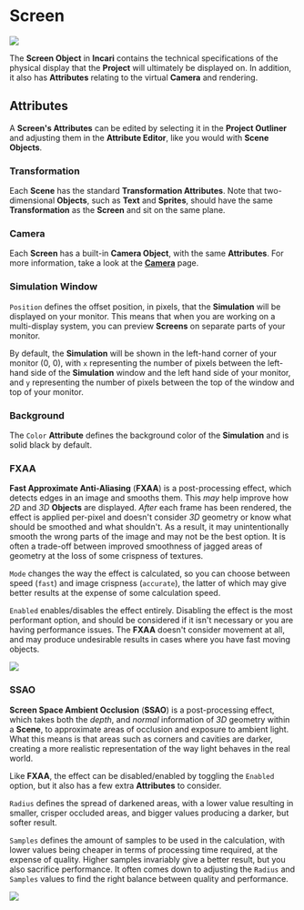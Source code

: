 # Screen

![](../../.gitbook/assets/iconscreen.png)

The **Screen Object** in **Incari** contains the technical specifications of the physical display that the **Project** will ultimately be displayed on. In addition, it also has **Attributes** relating to the virtual **Camera** and rendering.

## Attributes

A **Screen's Attributes** can be edited by selecting it in the **Project Outliner** and adjusting them in the **Attribute Editor**, like you would with **Scene Objects**.

### Transformation

Each **Scene** has the standard **Transformation Attributes**. Note that two-dimensional **Objects**, such as **Text** and **Sprites**, should have the same **Transformation** as the **Screen** and sit on the same plane.

### Camera

Each **Screen** has a built-in **Camera Object**, with the same **Attributes**. For more information, take a look at the [**Camera**](../scene-objects/camera.md) page.

### Simulation Window

`Position` defines the offset position, in pixels, that the **Simulation** will be displayed on your monitor. This means that when you are working on a multi-display system, you can preview **Screens** on separate parts of your monitor.

By default, the **Simulation** will be shown in the left-hand corner of your monitor \(0, 0\), with `x` representing the number of pixels between the left-hand side of the **Simulation** window and the left hand side of your monitor, and `y` representing the number of pixels between the top of the window and top of your monitor.

### Background

The `Color` **Attribute** defines the background color of the **Simulation** and is solid black by default.

### FXAA

**Fast Approximate Anti-Aliasing** \(**FXAA**\) is a post-processing effect, which detects edges in an image and smooths them. This _may_ help improve how *2D* and *3D* **Objects** are displayed. _After_ each frame has been rendered, the effect is applied per-pixel and doesn't consider *3D* geometry or know what should be smoothed and what shouldn't. As a result, it may unintentionally smooth the wrong parts of the image and may not be the best option. It is often a trade-off between improved smoothness of jagged areas of geometry at the loss of some crispness of textures.

`Mode` changes the way the effect is calculated, so you can choose between speed (`fast`) and image crispness (`accurate`), the latter of which may give better results at the expense of some calculation speed.

`Enabled` enables/disables the effect entirely. Disabling the effect is the most performant option, and should be considered if it isn't necessary or you are having performance issues. The **FXAA** doesn't consider movement at all, and may produce undesirable results in cases where you have fast moving objects.

![](../../.gitbook/assets/fxaa.gif)

### SSAO

**Screen Space Ambient Occlusion** \(**SSAO**\) is a post-processing effect, which takes both the _depth_, and _normal_ information of *3D* geometry within a **Scene**, to approximate areas of occlusion and exposure to ambient light. What this means is that areas such as corners and cavities are darker, creating a more realistic representation of the way light behaves in the real world.

Like **FXAA**, the effect can be disabled/enabled by toggling the `Enabled` option, but it also has a few extra **Attributes** to consider.

`Radius` defines the spread of darkened areas, with a lower value resulting in smaller, crisper occluded areas, and bigger values producing a darker, but softer result.

`Samples` defines the amount of samples to be used in the calculation, with lower values being cheaper in terms of processing time required, at the expense of quality. Higher samples invariably give a better result, but you also sacrifice performance. It often comes down to adjusting the `Radius` and `Samples` values to find the right balance between quality and performance.

![](../../.gitbook/assets/ssao.gif)

